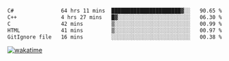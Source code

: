 <!--START_SECTION:waka-->

```txt
C#               64 hrs 11 mins  ██████████████████████▓░░   90.65 %
C++              4 hrs 27 mins   █▓░░░░░░░░░░░░░░░░░░░░░░░   06.30 %
C                42 mins         ▒░░░░░░░░░░░░░░░░░░░░░░░░   00.99 %
HTML             41 mins         ▒░░░░░░░░░░░░░░░░░░░░░░░░   00.97 %
GitIgnore file   16 mins         ░░░░░░░░░░░░░░░░░░░░░░░░░   00.38 %
```

<!--END_SECTION:waka-->
[![wakatime](https://wakatime.com/badge/user/6c2f442e-41b4-42e3-bc06-d5d8203ad1da.svg)](https://wakatime.com/@6c2f442e-41b4-42e3-bc06-d5d8203ad1da)
